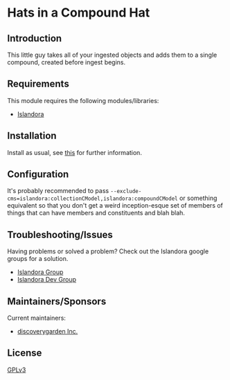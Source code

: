 # Hats in a Compound Hat

## Introduction

This little guy takes all of your ingested objects and adds them to a single compound, created before ingest begins.

## Requirements

This module requires the following modules/libraries:

* [Islandora](https://github.com/Islandora/islandora)

## Installation

Install as usual, see [this](https://drupal.org/documentation/install/modules-themes/modules-7) for further information.

## Configuration

It's probably recommended to pass `--exclude-cms=islandora:collectionCModel,islandora:compoundCModel` or something equivalent so that you don't get a weird inception-esque set of members of things that can have members and constituents and blah blah.

## Troubleshooting/Issues

Having problems or solved a problem? Check out the Islandora google groups for a solution.

* [Islandora Group](https://groups.google.com/forum/?hl=en&fromgroups#!forum/islandora)
* [Islandora Dev Group](https://groups.google.com/forum/?hl=en&fromgroups#!forum/islandora-dev)

## Maintainers/Sponsors

Current maintainers:

* [discoverygarden Inc.](https://github.com/discoverygarden)

## License

[GPLv3](http://www.gnu.org/licenses/gpl-3.0.txt)

